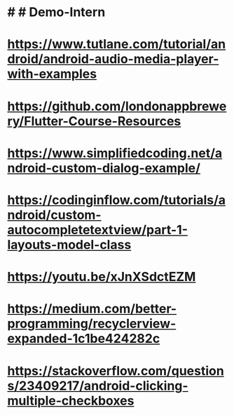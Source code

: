 # # # Demo-Intern




# https://www.tutlane.com/tutorial/android/android-audio-media-player-with-examples

# https://github.com/londonappbrewery/Flutter-Course-Resources

# https://www.simplifiedcoding.net/android-custom-dialog-example/

# https://codinginflow.com/tutorials/android/custom-autocompletetextview/part-1-layouts-model-class


# https://youtu.be/xJnXSdctEZM

# https://medium.com/better-programming/recyclerview-expanded-1c1be424282c

# https://stackoverflow.com/questions/23409217/android-clicking-multiple-checkboxes
